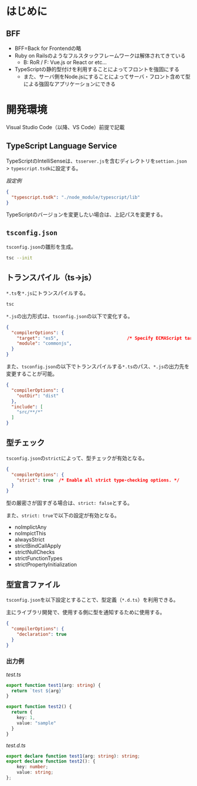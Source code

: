 
# はじめに

## BFF

- BFF=Back for Frontendの略
- Ruby on Railsのようなフルスタックフレームワークは解体されてきている
  - B: RoR / F: Vue.js or React or etc...
- TypeScriptの静的型付けを利用することによってフロントを強固にする
  - また、サーバ側をNode.jsにすることによってサーバ・フロント含めて型による強固なアプリケーションにできる

# 開発環境

Visual Studio Code（以降、VS Code）前提で記載

## TypeScript Language Service

TypeScriptのIntelliSenseは、`tsserver.js`を含むディレクトリを`settion.json` > `typescript.tsdk`に設定する。

*設定例*

```json
{
  "typescript.tsdk": "./node_module/typescript/lib"
}
```

TypeScriptのバージョンを変更したい場合は、上記パスを変更する。

## `tsconfig.json`

`tsconfig.json`の雛形を生成。

```bash
tsc --init
```

## トランスパイル（ts→js）

`*.ts`を`*.js`にトランスパイルする。

```bash
tsc
```

`*.js`の出力形式は、`tsconfig.json`の以下で変化する。

```json
{
  "compilerOptions": {
    "target": "es5",                          /* Specify ECMAScript target version: 'ES3' (default), 'ES5', 'ES2015', 'ES2016', 'ES2017', 'ES2018', 'ES2019' or 'ESNEXT'. */
    "module": "commonjs",
  }
}
```

また、`tsconfig.json`の以下でトランスパイルする`*.ts`のパス、`*.js`の出力先を変更することが可能。

```json
{
  "compilerOptions": {
    "outDir": "dist"
  },
  "include": [
    "src/**/*"
  ]
}
```

## 型チェック

`tsconfig.json`の`strict`によって、型チェックが有効となる。

```json
{
  "compilerOptions": {
    "strict": true  /* Enable all strict type-checking options. */
  }
}
```

型の厳密さが固すぎる場合は、`strict: false`とする。

また、`strict: true`で以下の設定が有効となる。

- noImplictAny
- noImpictThis
- alwaysStrict
- strictBindCallApply
- strictNullChecks
- strictFunctionTypes
- strictPropertyInitialization

## 型宣言ファイル

`tsconfig.json`を以下設定とすることで、型定義（`*.d.ts`）を利用できる。

主にライブラリ開発で、使用する側に型を通知するために使用する。

```json
{
  "compilerOptions": {
    "declaration": true
  }
}
```

### 出力例

*test.ts*

```typescript
export function test1(arg: string) {
  return `test ${arg}`
}

export function test2() {
  return {
    key: 1,
    value: "sample"
  }
}
```

*test.d.ts*

```typescript
export declare function test1(arg: string): string;
export declare function test2(): {
    key: number;
    value: string;
};
```

